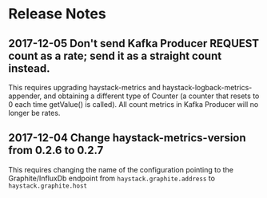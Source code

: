 # Release Notes

## 2017-12-05 Don't send Kafka Producer REQUEST count as a rate; send it as a straight count instead.
This requires upgrading haystack-metrics and haystack-logback-metrics-appender, and obtaining a different
type of Counter (a counter that resets to 0 each time getValue() is called). All count metrics in Kafka Producer
will no longer be rates.

## 2017-12-04 Change haystack-metrics-version from 0.2.6 to 0.2.7
This requires changing the name of the configuration pointing to the Graphite/InfluxDb
endpoint from `haystack.graphite.address` to `haystack.graphite.host`
